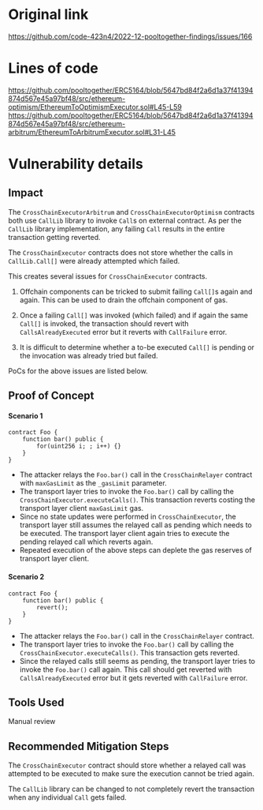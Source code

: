 # Original link
https://github.com/code-423n4/2022-12-pooltogether-findings/issues/166
# Lines of code

https://github.com/pooltogether/ERC5164/blob/5647bd84f2a6d1a37f41394874d567e45a97bf48/src/ethereum-optimism/EthereumToOptimismExecutor.sol#L45-L59
https://github.com/pooltogether/ERC5164/blob/5647bd84f2a6d1a37f41394874d567e45a97bf48/src/ethereum-arbitrum/EthereumToArbitrumExecutor.sol#L31-L45


# Vulnerability details

## Impact
The `CrossChainExecutorArbitrum` and `CrossChainExecutorOptimism` contracts both use `CallLib` library to invoke `Call`s on external contract. As per the `CallLib` library implementation, any failing `Call` results in the entire transaction getting reverted.

The `CrossChainExecutor` contracts does not store whether the calls in `CallLib.Call[]` were already attempted which failed. 

This creates several issues for `CrossChainExecutor` contracts.

 1. Offchain components can be tricked to submit failing `Call[]`s again and again. This can be used to drain the offchain component of gas. 

 2. Once a failing `Call[]` was invoked (which failed) and if again the same `Call[]` is invoked, the transaction should revert with `CallsAlreadyExecuted` error but it reverts with `CallFailure` error.

3. It is difficult to determine whether a to-be executed `Call[]` is pending or the invocation was already tried but failed. 

PoCs for the above issues are listed below.


## Proof of Concept

#### Scenario 1
```solidity
contract Foo {
    function bar() public {
        for(uint256 i; ; i++) {}
    }
}
```
 - The attacker relays the `Foo.bar()` call in the `CrossChainRelayer` contract with `maxGasLimit` as the `_gasLimit` parameter.
 - The transport layer tries to invoke the `Foo.bar()` call by calling the `CrossChainExecutor.executeCalls()`. This transaction reverts costing the transport layer client `maxGasLimit` gas.
 - Since no state updates were performed in `CrossChainExecutor`, the transport layer still assumes the relayed call as pending which needs to be executed. The transport layer client again tries to execute the pending relayed call which reverts again.
- Repeated execution of the above steps can deplete the gas reserves of transport layer client.

#### Scenario 2
```solidity
contract Foo {
    function bar() public {
        revert();
    }
}
```
 - The attacker relays the `Foo.bar()` call in the `CrossChainRelayer` contract.
 - The transport layer tries to invoke the `Foo.bar()` call by calling the `CrossChainExecutor.executeCalls()`. This transaction gets reverted.
 - Since the relayed calls still seems as pending, the transport layer tries to invoke the `Foo.bar()` call again. This call should get reverted with `CallsAlreadyExecuted` error but it gets reverted with `CallFailure` error.

## Tools Used
Manual review

## Recommended Mitigation Steps
The `CrossChainExecutor` contract should store whether a relayed call was attempted to be executed to make sure the execution cannot be tried again.

The `CallLib` library can be changed to not completely revert the transaction when any individual `Call` gets failed. 